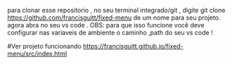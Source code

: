 para clonar esse repositorio , no seu terminal integrado/git , digite git clone https://github.com/francisguitt/fixed-menu  de um nome para seu projeto. agora abra no seu vs code . OBS: para que isso funcione você deve configurar nas variaveis de ambiente o caminho ,path do seu vs code !

#Ver projeto funcionando
https://francisguitt.github.io/fixed-menu/src/index.html

